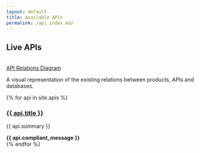 ```yaml
---
layout: default
title: Available APIs
permalink: /api_index.md/
---
```


<div class="govuk-grid-row">
  <div class="govuk-grid-column-two-thirds">
    <h2 class="govuk-heading-l">Live APIs</h2>
    <br>
    <a href="/assets/images/apirelations.png" class="govuk-heading-m" target="_blank">API Relations Diagram</a>
    <p class="govuk-body">A visual representation of the existing relations between products, APIs and databases.</p>
  </div>
</div>



<div class="govuk-grid-row">
  <div class="govuk-grid-column-full">
    {% for api in site.apis %}
      <div class="govuk-grid-row">
        <div class="govuk-grid-column-two-thirds">
          <h3 class="govuk-heading-m">
            <a href="{{ api.url }}">{{ api.title }}</a>
          </h3>
          <p class="govuk-body">{{ api.summary }}</p>
        </div>
        <div class="govuk-grid-column-one-third align-right">
          <strong class="govuk-tag govuk-tag--{% if api.compliant %}positive{% else %}negative{% endif %}">{{ api.compliant_message }}</strong>
        </div>
      </div>
    {% endfor %}
  </div>
</div>

